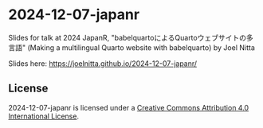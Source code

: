 # 2024-12-07-japanr

Slides for talk at 2024 JapanR, "babelquartoによるQuartoウェブサイトの多言語" (Making a multilingual Quarto website with babelquarto) by Joel Nitta

Slides here: https://joelnitta.github.io/2024-12-07-japanr/

## License

2024-12-07-japanr is licensed under a [Creative Commons Attribution 4.0 International License](https://creativecommons.org/licenses/by/4.0/).

